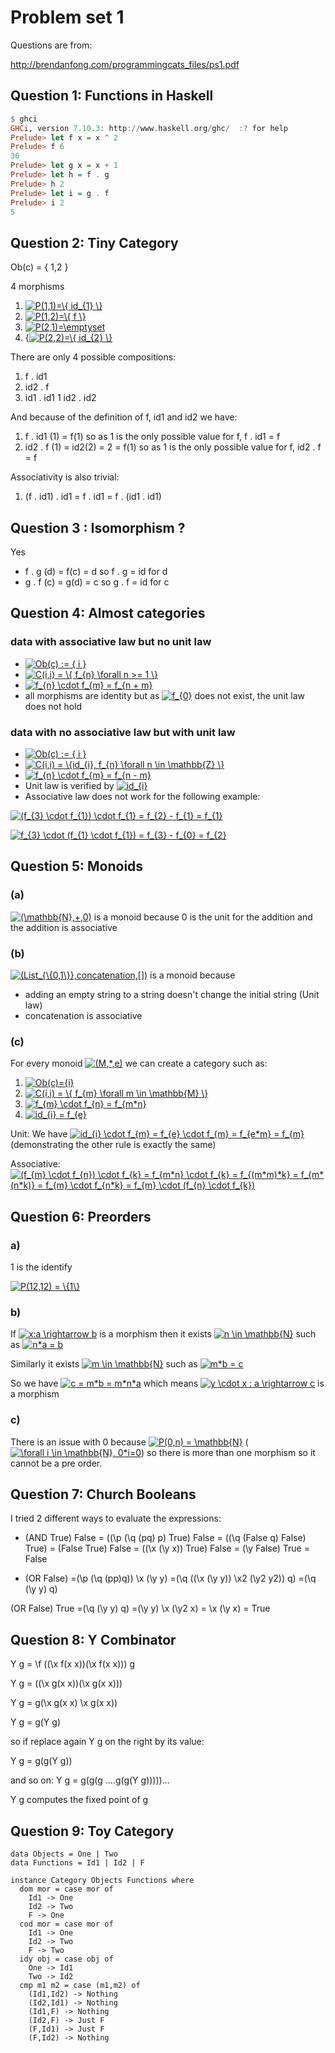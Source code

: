 # Problem set 1

Questions are from:

http://brendanfong.com/programmingcats_files/ps1.pdf

## Question 1: Functions in Haskell

```haskell
$ ghci
GHCi, version 7.10.3: http://www.haskell.org/ghc/  :? for help
Prelude> let f x = x ^ 2
Prelude> f 6
36
Prelude> let g x = x + 1
Prelude> let h = f . g
Prelude> h 2
Prelude> let i = g . f
Prelude> i 2
5
```

## Question 2: Tiny Category
Ob(c) = { 1,2 }

4 morphisms
1. <a href="https://www.codecogs.com/eqnedit.php?latex=P(1,1)=\{&space;id_{1}&space;\}" target="_blank"><img src="https://latex.codecogs.com/gif.latex?P(1,1)=\{&space;id_{1}&space;\}" title="P(1,1)=\{ id_{1} \}" /></a>
1. <a href="https://www.codecogs.com/eqnedit.php?latex=P(1,2)=\{&space;f&space;\}" target="_blank"><img src="https://latex.codecogs.com/gif.latex?P(1,2)=\{&space;f&space;\}" title="P(1,2)=\{ f \}" /></a>
1. <a href="https://www.codecogs.com/eqnedit.php?latex=P(2,1)=\phi" target="_blank"><img src="https://latex.codecogs.com/gif.latex?P(2,1)=\phi" title="P(2,1)=\emptyset" /></a>
1. {<a href="https://www.codecogs.com/eqnedit.php?latex=P(2,2)=\{&space;id_{2}&space;\}" target="_blank"><img src="https://latex.codecogs.com/gif.latex?P(2,2)=\{&space;id_{2}&space;\}" title="P(2,2)=\{ id_{2} \}" /></a>

There are only 4 possible compositions:
1. f . id1
1. id2 . f
1. id1 . id1
1  id2 . id2

And because of the definition of f, id1 and id2 we have:
1. f . id1 (1) = f(1) so as 1 is the only possible value for f, f . id1 = f
1. id2 . f (1) = id2(2) = 2 = f(1) so as 1 is the only possible value for f, id2 . f = f

Associativity is also trivial:
1. (f . id1) . id1 = f . id1 = f . (id1 . id1)

## Question 3 : Isomorphism ?
Yes
* f . g (d) = f(c) = d so f . g = id for d
* g . f (c) = g(d) = c so g . f = id for c

## Question 4: Almost categories
### data with associative law but no unit law
* <a href="https://www.codecogs.com/eqnedit.php?latex=Ob(c)&space;:=&space;{&space;i&space;}" target="_blank"><img src="https://latex.codecogs.com/gif.latex?Ob(c)&space;:=&space;{&space;i&space;}" title="Ob(c) := { i }" /></a>
* <a href="https://www.codecogs.com/eqnedit.php?latex=C(i,i)&space;=&space;\{&space;f_{n}&space;\forall&space;n&space;>=&space;1&space;\}" target="_blank"><img src="https://latex.codecogs.com/gif.latex?C(i,i)&space;=&space;\{&space;f_{n}&space;\forall&space;n&space;>=&space;1&space;\}" title="C(i,i) = \{ f_{n} \forall n >= 1 \}" /></a>
* <a href="https://www.codecogs.com/eqnedit.php?latex=f_{n}&space;\cdot&space;f_{m}&space;=&space;f_{n&space;&plus;&space;m}" target="_blank"><img src="https://latex.codecogs.com/gif.latex?f_{n}&space;\cdot&space;f_{m}&space;=&space;f_{n&space;&plus;&space;m}" title="f_{n} \cdot f_{m} = f_{n + m}" /></a>
* all morphisms are identity but as  <a href="https://www.codecogs.com/eqnedit.php?latex=f_{0}" target="_blank"><img src="https://latex.codecogs.com/gif.latex?f_{0}" title="f_{0}" /></a> does not exist, the unit law does not hold

### data with no associative law but with unit law
* <a href="https://www.codecogs.com/eqnedit.php?latex=Ob(c)&space;:=&space;{&space;i&space;}" target="_blank"><img src="https://latex.codecogs.com/gif.latex?Ob(c)&space;:=&space;{&space;i&space;}" title="Ob(c) := { i }" /></a>
* <a href="https://www.codecogs.com/eqnedit.php?latex=C(i,i)&space;=&space;\{id_{i},&space;f_{n}&space;\forall&space;n&space;\in&space;\mathbb{Z}&space;\}" target="_blank"><img src="https://latex.codecogs.com/gif.latex?C(i,i)&space;=&space;\{id_{i},&space;f_{n}&space;\forall&space;n&space;\in&space;\mathbb{Z}&space;\}" title="C(i,i) = \{id_{i}, f_{n} \forall n \in \mathbb{Z} \}" /></a>
* <a href="https://www.codecogs.com/eqnedit.php?latex=f_{n}&space;\cdot&space;f_{m}&space;=&space;f_{n&space;-&space;m}" target="_blank"><img src="https://latex.codecogs.com/gif.latex?f_{n}&space;\cdot&space;f_{m}&space;=&space;f_{n&space;-&space;m}" title="f_{n} \cdot f_{m} = f_{n - m}" /></a>
* Unit law is verified by <a href="https://www.codecogs.com/eqnedit.php?latex=id_{i}" target="_blank"><img src="https://latex.codecogs.com/gif.latex?id_{i}" title="id_{i}" /></a>
* Associative law does not work for the following example:

<a href="https://www.codecogs.com/eqnedit.php?latex=(f_{3}&space;\cdot&space;f_{1})&space;\cdot&space;f_{1}&space;=&space;f_{2}&space;-&space;f_{1}&space;=&space;f_{1}" target="_blank"><img src="https://latex.codecogs.com/gif.latex?(f_{3}&space;\cdot&space;f_{1})&space;\cdot&space;f_{1}&space;=&space;f_{2}&space;-&space;f_{1}&space;=&space;f_{1}" title="(f_{3} \cdot f_{1}) \cdot f_{1} = f_{2} - f_{1} = f_{1}" /></a>

<a href="https://www.codecogs.com/eqnedit.php?latex=f_{3}&space;\cdot&space;(f_{1}&space;\cdot&space;f_{1})&space;=&space;f_{3}&space;-&space;f_{0}&space;=&space;f_{2}" target="_blank"><img src="https://latex.codecogs.com/gif.latex?f_{3}&space;\cdot&space;(f_{1}&space;\cdot&space;f_{1})&space;=&space;f_{3}&space;-&space;f_{0}&space;=&space;f_{2}" title="f_{3} \cdot (f_{1} \cdot f_{1}) = f_{3} - f_{0} = f_{2}" /></a>


## Question 5: Monoids
### (a)
<a href="https://www.codecogs.com/eqnedit.php?latex=(\mathbb{N},&plus;,0)" target="_blank"><img src="https://latex.codecogs.com/gif.latex?(\mathbb{N},&plus;,0)" title="(\mathbb{N},+,0)" /></a> is a monoid because 0 is the unit for the addition and the addition is associative
### (b) 
<a href="https://www.codecogs.com/eqnedit.php?latex=(List_{\{0,1\}},concatenation,[])" target="_blank"><img src="https://latex.codecogs.com/gif.latex?(List_{\{0,1\}},concatenation,[])" title="(List_{\{0,1\}},concatenation,[])" /></a> is a monoid because 
* adding an empty string to a string doesn't change the initial string (Unit law)
* concatenation is associative
### (c)
For every monoid <a href="https://www.codecogs.com/eqnedit.php?latex=(M,*,e)" target="_blank"><img src="https://latex.codecogs.com/gif.latex?(M,*,e)" title="(M,*,e)" /></a> we can create a category such as:
1. <a href="https://www.codecogs.com/eqnedit.php?latex=Ob(c)={i}" target="_blank"><img src="https://latex.codecogs.com/gif.latex?Ob(c)={i}" title="Ob(c)={i}" /></a>
2. <a href="https://www.codecogs.com/eqnedit.php?latex=C(i,i)&space;=&space;\{&space;f_{m}&space;\forall&space;m&space;\in&space;\mathbb{M}&space;\}" target="_blank"><img src="https://latex.codecogs.com/gif.latex?C(i,i)&space;=&space;\{&space;f_{m}&space;\forall&space;m&space;\in&space;\mathbb{M}&space;\}" title="C(i,i) = \{ f_{m} \forall m \in \mathbb{M} \}" /></a>
3. <a href="https://www.codecogs.com/eqnedit.php?latex=f_{m}&space;\cdot&space;f_{n}&space;=&space;f_{m*n}" target="_blank"><img src="https://latex.codecogs.com/gif.latex?f_{m}&space;\cdot&space;f_{n}&space;=&space;f_{m*n}" title="f_{m} \cdot f_{n} = f_{m*n}" /></a>
4. <a href="https://www.codecogs.com/eqnedit.php?latex=id_{i}&space;=&space;f_{e}" target="_blank"><img src="https://latex.codecogs.com/gif.latex?id_{i}&space;=&space;f_{e}" title="id_{i} = f_{e}" /></a>

Unit: We have <a href="https://www.codecogs.com/eqnedit.php?latex=id_{i}&space;\cdot&space;f_{m}&space;=&space;f_{e}&space;\cdot&space;f_{m}&space;=&space;f_{e*m}&space;=&space;f_{m}" target="_blank"><img src="https://latex.codecogs.com/gif.latex?id_{i}&space;\cdot&space;f_{m}&space;=&space;f_{e}&space;\cdot&space;f_{m}&space;=&space;f_{e*m}&space;=&space;f_{m}" title="id_{i} \cdot f_{m} = f_{e} \cdot f_{m} = f_{e*m} = f_{m}" /></a> (demonstrating the other rule is exactly the same)

Associative: <a href="https://www.codecogs.com/eqnedit.php?latex=(f_{m}&space;\cdot&space;f_{n})&space;\cdot&space;f_{k}&space;=&space;f_{m*n}&space;\cdot&space;f_{k}&space;=&space;f_{(m*m)*k}&space;=&space;f_{m*(n*k)}&space;=&space;f_{m}&space;\cdot&space;f_{n*k}&space;=&space;f_{m}&space;\cdot&space;(f_{n}&space;\cdot&space;f_{k})" target="_blank"><img src="https://latex.codecogs.com/gif.latex?(f_{m}&space;\cdot&space;f_{n})&space;\cdot&space;f_{k}&space;=&space;f_{m*n}&space;\cdot&space;f_{k}&space;=&space;f_{(m*m)*k}&space;=&space;f_{m*(n*k)}&space;=&space;f_{m}&space;\cdot&space;f_{n*k}&space;=&space;f_{m}&space;\cdot&space;(f_{n}&space;\cdot&space;f_{k})" title="(f_{m} \cdot f_{n}) \cdot f_{k} = f_{m*n} \cdot f_{k} = f_{(m*m)*k} = f_{m*(n*k)} = f_{m} \cdot f_{n*k} = f_{m} \cdot (f_{n} \cdot f_{k})" /></a>

## Question 6: Preorders
### a)
1 is the identify

<a href="https://www.codecogs.com/eqnedit.php?latex=P(12,12)&space;=&space;\{1\}" target="_blank"><img src="https://latex.codecogs.com/gif.latex?P(12,12)&space;=&space;\{1\}" title="P(12,12) = \{1\}" /></a>
### b)
If <a href="https://www.codecogs.com/eqnedit.php?latex=x:a&space;\rightarrow&space;b" target="_blank"><img src="https://latex.codecogs.com/gif.latex?x:a&space;\rightarrow&space;b" title="x:a \rightarrow b" /></a>
is a morphism  then it exists <a href="https://www.codecogs.com/eqnedit.php?latex=n&space;\in&space;\mathbb{N}" target="_blank"><img src="https://latex.codecogs.com/gif.latex?n&space;\in&space;\mathbb{N}" title="n \in \mathbb{N}" /></a> such as <a href="https://www.codecogs.com/eqnedit.php?latex=n*a&space;=&space;b" target="_blank"><img src="https://latex.codecogs.com/gif.latex?n*a&space;=&space;b" title="n*a = b" /></a>

Similarly it exists <a href="https://www.codecogs.com/eqnedit.php?latex=m&space;\in&space;\mathbb{N}" target="_blank"><img src="https://latex.codecogs.com/gif.latex?m&space;\in&space;\mathbb{N}" title="m \in \mathbb{N}" /></a> such as <a href="https://www.codecogs.com/eqnedit.php?latex=m*b&space;=&space;c" target="_blank"><img src="https://latex.codecogs.com/gif.latex?m*b&space;=&space;c" title="m*b = c" /></a>

So we have <a href="https://www.codecogs.com/eqnedit.php?latex=c&space;=&space;m*b&space;=&space;m*n*a" target="_blank"><img src="https://latex.codecogs.com/gif.latex?c&space;=&space;m*b&space;=&space;m*n*a" title="c = m*b = m*n*a" /></a> which means <a href="https://www.codecogs.com/eqnedit.php?latex=y&space;\cdot&space;x&space;:&space;a&space;\rightarrow&space;c" target="_blank"><img src="https://latex.codecogs.com/gif.latex?y&space;\cdot&space;x&space;:&space;a&space;\rightarrow&space;c" title="y \cdot x : a \rightarrow c" /></a> is a morphism

### c)
There is an issue with 0 because <a href="https://www.codecogs.com/eqnedit.php?latex=P(0,n)&space;=&space;\mathbb{N}" target="_blank"><img src="https://latex.codecogs.com/gif.latex?P(0,n)&space;=&space;\mathbb{N}" title="P(0,n) = \mathbb{N}" /></a> (<a href="https://www.codecogs.com/eqnedit.php?latex=\forall&space;i&space;\in&space;\mathbb{N},&space;0*i=0" target="_blank"><img src="https://latex.codecogs.com/gif.latex?\forall&space;i&space;\in&space;\mathbb{N},&space;0*i=0" title="\forall i \in \mathbb{N}, 0*i=0" /></a>) so there is more than one morphism so it cannot be a pre order.

## Question 7: Church Booleans

I tried 2 different ways to evaluate the expressions:

* (AND True) False 
= ((\p (\q (pq) p) True) False 
= ((\q (False q) False) True) 
= (False True) False
= ((\x (\y x)) True) False
= (\y False) True
= False

* (OR False)
=(\p (\q (pp)q)) \x (\y y)
=(\q ((\x (\y y)) \x2 (\y2 y2)) q)
=(\q (\y y) q)

(OR False) True
=(\q (\y y) q) 
=(\y y) \x (\y2 x)
= \x (\y x)
= True

## Question 8: Y Combinator
Y g = \f ((\x f(x x))(\x f(x x))) g

Y g = ((\x g(x x))(\x g(x x)))

Y g = g(\x g(x x) \x g(x x))

Y g = g(Y g)

so if replace again Y g on the right by its value:

Y g = g(g(Y g))

and so on:
Y g = g(g(g ....g(g(Y g)))))...

Y g computes the fixed point of g

## Question 9: Toy Category

    data Objects = One | Two
    data Functions = Id1 | Id2 | F
    
    instance Category Objects Functions where
      dom mor = case mor of
        Id1 -> One
        Id2 -> Two
        F -> One
      cod mor = case mor of
        Id1 -> One
        Id2 -> Two
        F -> Two
      idy obj = case obj of
        One -> Id1
        Two -> Id2
      cmp m1 m2 = case (m1,m2) of
        (Id1,Id2) -> Nothing
        (Id2,Id1) -> Nothing
        (Id1,F) -> Nothing
        (Id2,F) -> Just F
        (F,Id1) -> Just F
        (F,Id2) -> Nothing

